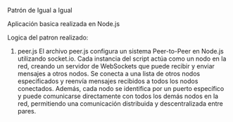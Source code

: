 Patrón de Igual a Igual

Aplicación basica realizada en Node.js

Logica del patron realizado:

1. peer.js
El archivo peer.js configura un sistema Peer-to-Peer en Node.js utilizando socket.io. Cada instancia del script actúa como un nodo en la red, creando un servidor de WebSockets que puede recibir y enviar mensajes a otros nodos. Se conecta a una lista de otros nodos especificados y reenvía mensajes recibidos a todos los nodos conectados. Además, cada nodo se identifica por un puerto específico y puede comunicarse directamente con todos los demás nodos en la red, permitiendo una comunicación distribuida y descentralizada entre pares.